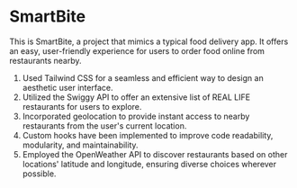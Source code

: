 # SmartBite

This is SmartBite, a project that mimics a typical food delivery app. It offers an easy, user-friendly experience for users to order food online from restaurants nearby.
1) Used Tailwind CSS for a seamless and efficient way to design an aesthetic user interface.
2) Utilized the Swiggy API to offer an extensive list of REAL LIFE restaurants for users to explore.
3) Incorporated geolocation to provide instant access to nearby restaurants from the user's current location.
4) Custom hooks have been implemented to improve code readability, modularity, and maintainability.
5) Employed the OpenWeather API to discover restaurants based on other locations' latitude and longitude, ensuring diverse choices wherever possible.
